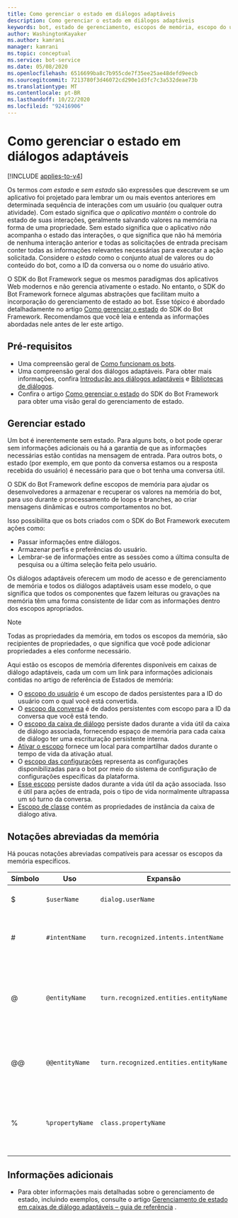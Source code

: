 ```yaml
---
title: Como gerenciar o estado em diálogos adaptáveis
description: Como gerenciar o estado em diálogos adaptáveis
keywords: bot, estado de gerenciamento, escopos de memória, escopo do usuário, escopo da conversa, escopo da caixa de diálogo, escopo das configurações, caixas de diálogo adaptáveis
author: WashingtonKayaker
ms.author: kamrani
manager: kamrani
ms.topic: conceptual
ms.service: bot-service
ms.date: 05/08/2020
ms.openlocfilehash: 6516699ba8c7b955cde7f35ee25ae48defd9eecb
ms.sourcegitcommit: 7213780f3d46072cd290e1d3fc7c3a532deae73b
ms.translationtype: MT
ms.contentlocale: pt-BR
ms.lasthandoff: 10/22/2020
ms.locfileid: "92416906"
---
```

<!--
I'd keep prerequisites, managing state, and memory short-hand notation sections in the concept article, and move the rest to a ref topic. Then, possibly add a little more about how memory scopes and paths are used in the abstract to the concept article, common patterns, etc. I'd also convert the list of scopes into a table with short descriptions.
-->
# <a name="managing-state-in-adaptive-dialogs"></a>Como gerenciar o estado em diálogos adaptáveis

[!INCLUDE [applies-to-v4](../includes/applies-to-v4-current.md)]

Os termos _com estado_ e _sem estado_ são expressões que descrevem se um aplicativo foi projetado para lembrar um ou mais eventos anteriores em determinada sequência de interações com um usuário (ou qualquer outra atividade). Com estado significa que _o aplicativo mantém_ o controle do estado de suas interações, geralmente salvando valores na memória na forma de uma propriedade. Sem estado significa que o aplicativo _não_ acompanha o estado das interações, o que significa que não há memória de nenhuma interação anterior e todas as solicitações de entrada precisam conter todas as informações relevantes necessárias para executar a ação solicitada. Considere o _estado_ como o conjunto atual de valores ou do conteúdo do bot, como a ID da conversa ou o nome do usuário ativo.

O SDK do Bot Framework segue os mesmos paradigmas dos aplicativos Web modernos e não gerencia ativamente o estado. No entanto, o SDK do Bot Framework fornece algumas abstrações que facilitam muito a incorporação do gerenciamento de estado ao bot. Esse tópico é abordado detalhadamente no artigo [Como gerenciar o estado][managing-state] do SDK do Bot Framework. Recomendamos que você leia e entenda as informações abordadas nele antes de ler este artigo.

## <a name="prerequisites"></a>Pré-requisitos

* Uma compreensão geral de [Como funcionam os bots][bot-builder-basics].
* Uma compreensão geral dos diálogos adaptáveis. Para obter mais informações, confira [Introdução aos diálogos adaptáveis][introduction] e [Bibliotecas de diálogos][concept-dialog].
* Confira o artigo [Como gerenciar o estado][managing-state] do SDK do Bot Framework para obter uma visão geral do gerenciamento de estado.

## <a name="managing-state"></a>Gerenciar estado

Um bot é inerentemente sem estado. Para alguns bots, o bot pode operar sem informações adicionais ou há a garantia de que as informações necessárias estão contidas na mensagem de entrada. Para outros bots, o estado (por exemplo, em que ponto da conversa estamos ou a resposta recebida do usuário) é necessário para que o bot tenha uma conversa útil.

O SDK do Bot Framework define escopos de memória para ajudar os desenvolvedores a armazenar e recuperar os valores na memória do bot, para uso durante o processamento de loops e branches, ao criar mensagens dinâmicas e outros comportamentos no bot.

Isso possibilita que os bots criados com o SDK do Bot Framework executem ações como:

* Passar informações entre diálogos.
* Armazenar perfis e preferências do usuário.
* Lembrar-se de informações entre as sessões como a última consulta de pesquisa ou a última seleção feita pelo usuário.

Os diálogos adaptáveis oferecem um modo de acesso e de gerenciamento de memória e todos os diálogos adaptáveis usam esse modelo, o que significa que todos os componentes que fazem leituras ou gravações na memória têm uma forma consistente de lidar com as informações dentro dos escopos apropriados.

> [!NOTE]
> Todas as propriedades da memória, em todos os escopos da memória, são recipientes de propriedades, o que significa que você pode adicionar propriedades a eles conforme necessário.

Aqui estão os escopos de memória diferentes disponíveis em caixas de diálogo adaptáveis, cada um com um link para informações adicionais contidas no artigo de referência de Estados de memória:

* O [escopo do usuário][user-scope] é um escopo de dados persistentes para a ID do usuário com o qual você está convertida.
* O [escopo da conversa][conversation-scope] é de dados persistentes com escopo para a ID da conversa que você está tendo.
* O [escopo da caixa de diálogo][dialog-scope] persiste dados durante a vida útil da caixa de diálogo associada, fornecendo espaço de memória para cada caixa de diálogo ter uma escrituração persistente interna.
* [Ativar o escopo][turn-scope] fornece um local para compartilhar dados durante o tempo de vida da ativação atual.
* O [escopo das configurações][settings-scope] representa as configurações disponibilizadas para o bot por meio do sistema de configuração de configurações específicas da plataforma.
* [Esse escopo][this-scope] persiste dados durante a vida útil da ação associada. Isso é útil para ações de entrada, pois o tipo de vida normalmente ultrapassa um só turno da conversa.
* [Escopo de classe][class-scope] contém as propriedades de instância da caixa de diálogo ativa.

## <a name="memory-short-hand-notations"></a>Notações abreviadas da memória

Há poucas notações abreviadas compatíveis para acessar os escopos da memória específicos.

| Símbolo | Uso           | Expansão                             | Observações                                                                                                                   |
|--------|-----------------|---------------------------------------|------------------------------------------------------------------------------------------------------------------------ |
| $      | `$userName`     | `dialog.userName`                     | Notação abreviada que representa o escopo do diálogo.                                                                   |
| #      | `#intentName`   | `turn.recognized.intents.intentName`  | Abreviação usada para indicar uma intenção nomeada retornada pelo reconhecedor.                                                    |
| @      | `@entityName`   | `turn.recognized.entities.entityName` | `@entityName` retorna o primeiro e o _único_ primeiro valor encontrado para a entidade, independentemente da cardinalidade do valor. |
| @@     | `@@entityName`  | `turn.recognized.entities.entityName` | O `@@entityName` retornará o valor real da entidade, preservando a cardinalidade do valor.                          |
| %      | `%propertyName` | `class.propertyName`                  | Usado para fazer referência a propriedades de instância (por exemplo, `MaxTurnCount`, `DefaultValue` etc.).                                         |

## <a name="additional-information"></a>Informações adicionais

* Para obter informações mais detalhadas sobre o gerenciamento de estado, incluindo exemplos, consulte o artigo [Gerenciamento de estado em caixas de diálogo adaptáveis – guia de referência][managing-state-ref] .

<!-- Links to other articles-->
[managing-state-ref]:../adaptive-dialog/adaptive-dialog-prebuilt-memory-states.md
[bot-builder-basics]:bot-builder-basics.md
[introduction]:bot-builder-adaptive-dialog-introduction.md
[managing-state]:bot-builder-concept-state.md
[recognizers]:bot-builder-concept-adaptive-dialog-recognizers.md
[botframework-activity]:https://github.com/microsoft/botbuilder/blob/master/specs/botframework-activity/botframework-activity.md
[foreach-action]:../adaptive-dialog/adaptive-dialog-prebuilt-actions.md#foreach
[setproperties-action]:../adaptive-dialog/adaptive-dialog-prebuilt-actions.md#setproperties
[concept-dialog]:bot-builder-concept-dialog.md

<!-- Links to the Adaptive dialogs managing state reference article-->
[user-scope]: ../adaptive-dialog/adaptive-dialog-prebuilt-memory-states.md#user-scope
[conversation-scope]: ../adaptive-dialog/adaptive-dialog-prebuilt-memory-states.md#conversation-scope
[dialog-scope]: ../adaptive-dialog/adaptive-dialog-prebuilt-memory-states.md#dialog-scope
[dialog-scope]: ../adaptive-dialog/adaptive-dialog-prebuilt-memory-states.md#dialog-scope
[turn-scope]: ../adaptive-dialog/adaptive-dialog-prebuilt-memory-states.md#turn-scope
[settings-scope]: ../adaptive-dialog/adaptive-dialog-prebuilt-memory-states.md#settings-scope
[this-scope]: ../adaptive-dialog/adaptive-dialog-prebuilt-memory-states.md#this-scope
[class-scope]: ../adaptive-dialog/adaptive-dialog-prebuilt-memory-states.md#class-scope
